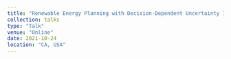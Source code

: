 ```yaml
---
title: "Renewable Energy Planning with Decision-Dependent Uncertainty Induced by Spatial Correlation"
collection: talks
type: "Talk"
venue: "Online"
date: 2021-10-24
location: "CA, USA"
---
```

